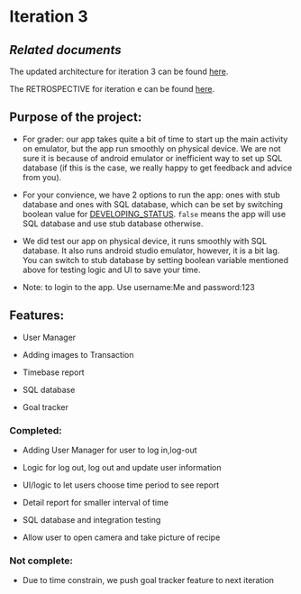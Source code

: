 # Iteration 3

## *Related documents*
The updated architecture for iteration 3 can be found [here](./docs/Architecture_Diagram_Iteration3.pdf).

The RETROSPECTIVE for iteration e can be found [here]().


## Purpose of the project:



* For grader: our app takes quite a bit of time to start up the main activity on emulator, but the app run smoothly on physical device. We are not sure it is because of android emulator or inefficient way to set up SQL database (if this is the case, we really happy to get feedback and advice from you).

* For your convience, we have 2 options to run the app: ones with stub database and ones with SQL database, which can be set by switching boolean value for [DEVELOPING_STATUS](https://code.cs.umanitoba.ca/comp3350-winter2024/threequarterscs-a02-3/-/blob/fixingDB/app/src/main/java/com/spenditure/application/Services.java?ref_type=heads#L24). `false` means the app will use SQL database and use stub database otherwise.

* We did test our app on physical device, it runs smoothly with SQL database. It also runs android studio emulator, however, it is a bit lag. You can switch to stub database by setting boolean variable mentioned above for testing logic and UI to save your time.

* Note: to login to the app. Use username:Me and password:123



## Features:

* User Manager

* Adding images to Transaction

* Timebase report

* SQL database

* Goal tracker


### Completed:


* Adding User Manager for user to log in,log-out
* Logic for log out, log out and update user information

* UI/logic to let users choose time period to see report
* Detail report for smaller interval of time

* SQL database and integration testing

* Allow user to open camera and take picture of recipe

### Not complete:

* Due to time constrain, we push goal tracker feature to next iteration





